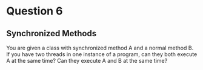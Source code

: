 # Question 6
## Synchronized Methods
You are given a class with synchronized method A and a normal method B. If you have two threads in one instance of a program, can they both execute A at the same time? Can they execute A and B at the same time?
